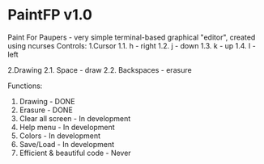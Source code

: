 # PaintFP v1.0
Paint For Paupers - very simple terminal-based graphical "editor", created using ncurses
Controls:
  1.Cursor
    1.1. h - right
    1.2. j - down
    1.3. k - up
    1.4. l - left

  2.Drawing
    2.1. Space - draw
    2.2. Backspaces - erasure

Functions:
  1. Drawing - DONE
  2. Erasure - DONE
  3. Clear all screen - In development 
  4. Help menu - In development 
  5. Colors - In development 
  6. Save/Load - In development 
  7. Efficient & beautiful code - Never
